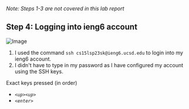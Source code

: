 *Note: Steps 1-3 are not covered in this lab report*

## Step 4: Logging into ieng6 account

![Image]()

1. I used the command ```ssh cs15lsp23sk@ieng6.ucsd.edu``` to login into my ieng6 account.
2. I didn't have to type in my password as I have configured my account using the SSH keys.

Exact keys pressed (in order)

* *```<up><up>```*
* *```<enter>```*





